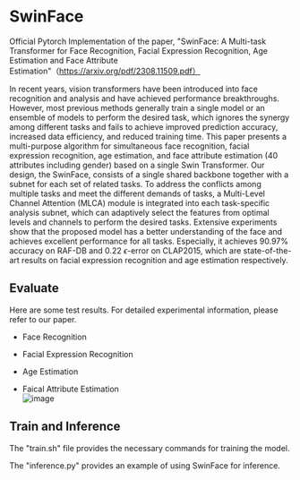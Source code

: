 # SwinFace
Official Pytorch Implementation of the paper, "SwinFace: A Multi-task Transformer for Face Recognition, Facial Expression Recognition, Age Estimation and Face Attribute Estimation"（https://arxiv.org/pdf/2308.11509.pdf）

In recent years, vision transformers have been introduced into face recognition and analysis and have achieved performance breakthroughs. 
However, most previous methods generally train a single model or an ensemble of models to perform the desired task, which ignores the synergy among different tasks and fails to achieve improved prediction accuracy, increased data efficiency, and reduced training time. 
This paper presents a multi-purpose algorithm for simultaneous face recognition, facial expression recognition, age estimation, and face attribute estimation (40 attributes including gender) based on a single Swin Transformer. 
Our design, the SwinFace, consists of a single shared backbone together with a subnet for each set of related tasks. 
To address the conflicts among multiple tasks and meet the different demands of tasks, a Multi-Level Channel Attention (MLCA) module is integrated into each task-specific analysis subnet, which can adaptively select the features from optimal levels and channels to perform the desired tasks. 
Extensive experiments show that the proposed model has a better understanding of the face and achieves excellent performance for all tasks.
Especially, it achieves 90.97\% accuracy on RAF-DB and 0.22 $\epsilon$-error on CLAP2015, which are state-of-the-art results on facial expression recognition and age estimation respectively.

## Evaluate
Here are some test results. For detailed experimental information, please refer to our paper.

- Face Recognition

- Facial Expression Recognition

- Age Estimation

- Faical Attribute Estimation  
![image]()




## Train and Inference

The "train.sh" file provides the necessary commands for training the model.

The "inference.py" provides an example of using SwinFace for inference.




